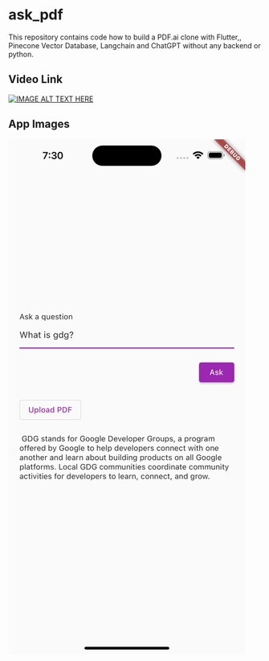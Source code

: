 # ask_pdf

This repository contains code how to build a PDF.ai clone with Flutter,,
Pinecone Vector Database, Langchain and ChatGPT without any backend or python.

## Video Link

[![IMAGE ALT TEXT HERE](https://img.youtube.com/vi/y2va_4m9FLQ/0.jpg)](https://www.youtube.com/watch?v=y2va_4m9FLQ)

## App Images

![App Image](/resources/mock1.png)
